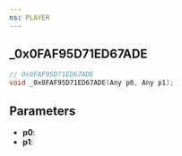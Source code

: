 ```yaml
---
ns: PLAYER
---
```

## _0x0FAF95D71ED67ADE

```c
// 0x0FAF95D71ED67ADE
void _0x0FAF95D71ED67ADE(Any p0, Any p1);
```

## Parameters
* **p0**:
* **p1**:
